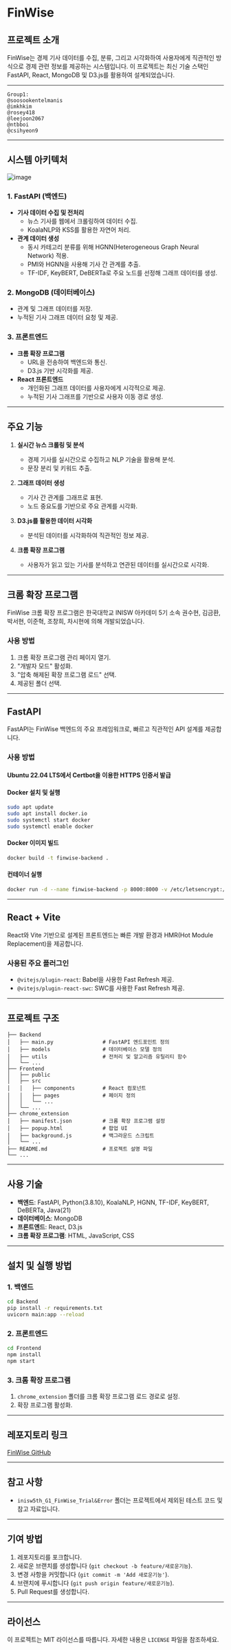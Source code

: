 # FinWise

## 프로젝트 소개
FinWise는 경제 기사 데이터를 수집, 분류, 그리고 시각화하여 사용자에게 직관적인 방식으로 경제 관련 정보를 제공하는 시스템입니다. 이 프로젝트는 최신 기술 스택인 FastAPI, React, MongoDB 및 D3.js를 활용하여 설계되었습니다.

---
```
Group1:
@soosookentelmanis
@imkhkim
@rosey418
@leejoon2067
@ntbboi
@csihyeon9
```

---

## 시스템 아키텍처
![image](https://github.com/user-attachments/assets/5f3fa086-cb5b-46d8-acde-3a3a12d1741d)
### 1. **FastAPI (백엔드)**
- **기사 데이터 수집 및 전처리**
  - 뉴스 기사를 웹에서 크롤링하여 데이터 수집.
  - KoalaNLP와 KSS를 활용한 자연어 처리.
- **관계 데이터 생성**
  - 동시 카테고리 분류를 위해 HGNN(Heterogeneous Graph Neural Network) 적용.
  - PMI와 HGNN을 사용해 기사 간 관계를 추출.
  - TF-IDF, KeyBERT, DeBERTa로 주요 노드를 선정해 그래프 데이터를 생성.

### 2. **MongoDB (데이터베이스)**
- 관계 및 그래프 데이터를 저장.
- 누적된 기사 그래프 데이터 요청 및 제공.

### 3. **프론트엔드**
- **크롬 확장 프로그램**
  - URL을 전송하여 백엔드와 통신.
  - D3.js 기반 시각화를 제공.
- **React 프론트엔드**
  - 개인화된 그래프 데이터를 사용자에게 시각적으로 제공.
  - 누적된 기사 그래프를 기반으로 사용자 이동 경로 생성.

---

## 주요 기능
1. **실시간 뉴스 크롤링 및 분석**
   - 경제 기사를 실시간으로 수집하고 NLP 기술을 활용해 분석.
   - 문장 분리 및 키워드 추출.

2. **그래프 데이터 생성**
   - 기사 간 관계를 그래프로 표현.
   - 노드 중요도를 기반으로 주요 관계를 시각화.

3. **D3.js를 활용한 데이터 시각화**
   - 분석된 데이터를 시각화하여 직관적인 정보 제공.

4. **크롬 확장 프로그램**
   - 사용자가 읽고 있는 기사를 분석하고 연관된 데이터를 실시간으로 시각화.

---

## 크롬 확장 프로그램
FinWise 크롬 확장 프로그램은 한국대학교 INISW 아카데미 5기 소속 권수현, 김금환, 박서현, 이준혁, 조창희, 차시현에 의해 개발되었습니다.

### 사용 방법
1. 크롬 확장 프로그램 관리 페이지 열기.
2. "개발자 모드" 활성화.
3. "압축 해제된 확장 프로그램 로드" 선택.
4. 제공된 폴더 선택.

---

## FastAPI
FastAPI는 FinWise 백엔드의 주요 프레임워크로, 빠르고 직관적인 API 설계를 제공합니다.

### 사용 방법
#### Ubuntu 22.04 LTS에서 Certbot을 이용한 HTTPS 인증서 발급

#### Docker 설치 및 실행
```bash
sudo apt update
sudo apt install docker.io
sudo systemctl start docker
sudo systemctl enable docker
```

#### Docker 이미지 빌드
```bash
docker build -t finwise-backend .
```

#### 컨테이너 실행
```bash
docker run -d --name finwise-backend -p 8000:8000 -v /etc/letsencrypt:/etc/letsencrypt finwise-backend
```

---

## React + Vite
React와 Vite 기반으로 설계된 프론트엔드는 빠른 개발 환경과 HMR(Hot Module Replacement)을 제공합니다.

### 사용된 주요 플러그인
- `@vitejs/plugin-react`: Babel을 사용한 Fast Refresh 제공.
- `@vitejs/plugin-react-swc`: SWC를 사용한 Fast Refresh 제공.

---

## 프로젝트 구조
```
├── Backend
│   ├── main.py                # FastAPI 엔드포인트 정의
│   ├── models                 # 데이터베이스 모델 정의
│   ├── utils                  # 전처리 및 알고리즘 유틸리티 함수
│   └── ...
├── Frontend
│   ├── public
│   ├── src
│   │   ├── components         # React 컴포넌트
│   │   ├── pages              # 페이지 정의
│   │   └── ...
│   └── ...
├── chrome_extension
│   ├── manifest.json          # 크롬 확장 프로그램 설정
│   ├── popup.html             # 팝업 UI
│   ├── background.js          # 백그라운드 스크립트
│   └── ...
├── README.md                  # 프로젝트 설명 파일
└── ...
```

---

## 사용 기술
- **백엔드**: FastAPI, Python(3.8.10), KoalaNLP, HGNN, TF-IDF, KeyBERT, DeBERTa, Java(21)
- **데이터베이스**: MongoDB
- **프론트엔드**: React, D3.js
- **크롬 확장 프로그램**: HTML, JavaScript, CSS

---

## 설치 및 실행 방법

### 1. 백엔드
```bash
cd Backend
pip install -r requirements.txt
uvicorn main:app --reload
```

### 2. 프론트엔드
```bash
cd Frontend
npm install
npm start
```

### 3. 크롬 확장 프로그램
1. `chrome_extension` 폴더를 크롬 확장 프로그램 로드 경로로 설정.
2. 확장 프로그램 활성화.

---

## 레포지토리 링크
[FinWise GitHub](https://github.com/csihyeon9/KU_INISW_5th_G1_FinWise)

---

## 참고 사항
- `inisw5th_G1_FinWise_Trial&Error` 폴더는 프로젝트에서 제외된 테스트 코드 및 참고 자료입니다.

---

## 기여 방법
1. 레포지토리를 포크합니다.
2. 새로운 브랜치를 생성합니다 (`git checkout -b feature/새로운기능`).
3. 변경 사항을 커밋합니다 (`git commit -m 'Add 새로운기능'`).
4. 브랜치에 푸시합니다 (`git push origin feature/새로운기능`).
5. Pull Request를 생성합니다.

---

## 라이선스
이 프로젝트는 MIT 라이선스를 따릅니다. 자세한 내용은 `LICENSE` 파일을 참조하세요.
